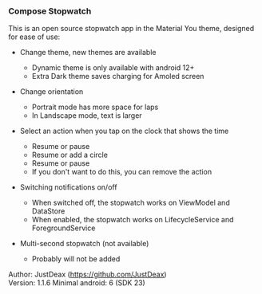 ### Compose Stopwatch
This is an open source stopwatch app in the Material You theme, designed for ease of use:

- Change theme, new themes are available
    - Dynamic theme is only available with android 12+
    - Extra Dark theme saves charging for Amoled screen

- Change orientation
    - Portrait mode has more space for laps
    - In Landscape mode, text is larger

- Select an action when you tap on the clock that shows the time
    - Resume or pause
    - Resume or add a circle
    - Resume or pause
    - If you don't want to do this, you can remove the action

- Switching notifications on/off
    - When switched off, the stopwatch works on ViewModel and DataStore
    - When enabled, the stopwatch works on LifecycleService and ForegroundService

- Multi-second stopwatch (not available)
    - Probably will not be added

Author: JustDeax (https://github.com/JustDeax)  
Version: 1.1.6
Minimal android: 6 (SDK 23)
